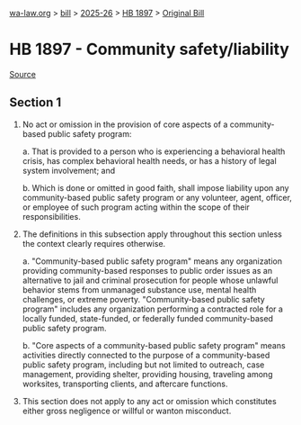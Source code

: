 [wa-law.org](/) > [bill](/bill/) > [2025-26](/bill/2025-26/) > [HB 1897](/bill/2025-26/hb/1897/) > [Original Bill](/bill/2025-26/hb/1897/1/)

# HB 1897 - Community safety/liability

[Source](http://lawfilesext.leg.wa.gov/biennium/2025-26/Pdf/Bills/House%20Bills/1897.pdf)

## Section 1
1. No act or omission in the provision of core aspects of a community-based public safety program:

    a. That is provided to a person who is experiencing a behavioral health crisis, has complex behavioral health needs, or has a history of legal system involvement; and

    b. Which is done or omitted in good faith, shall impose liability upon any community-based public safety program or any volunteer, agent, officer, or employee of such program acting within the scope of their responsibilities.

2. The definitions in this subsection apply throughout this section unless the context clearly requires otherwise.

    a. "Community-based public safety program" means any organization providing community-based responses to public order issues as an alternative to jail and criminal prosecution for people whose unlawful behavior stems from unmanaged substance use, mental health challenges, or extreme poverty. "Community-based public safety program" includes any organization performing a contracted role for a locally funded, state-funded, or federally funded community-based public safety program.

    b. "Core aspects of a community-based public safety program" means activities directly connected to the purpose of a community-based public safety program, including but not limited to outreach, case management, providing shelter, providing housing, traveling among worksites, transporting clients, and aftercare functions.

3. This section does not apply to any act or omission which constitutes either gross negligence or willful or wanton misconduct.

